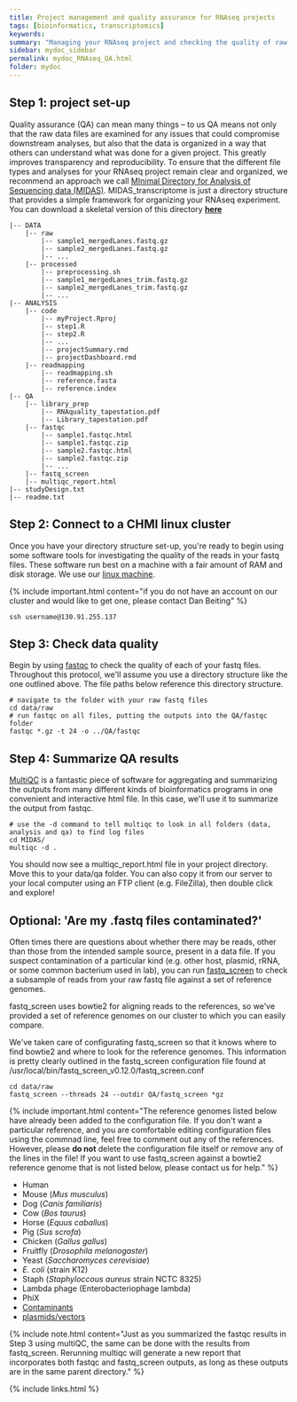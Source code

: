 ```yaml
---
title: Project management and quality assurance for RNAseq projects
tags: [bioinformatics, transcriptomics]
keywords:
summary: "Managing your RNAseq project and checking the quality of raw data are essential first steps in the analysis of any RNAseq experiment.  The protocol below outlines our best practices to keep  projects and data transparent, reproducible and robust."
sidebar: mydoc_sidebar
permalink: mydoc_RNAseq_QA.html
folder: mydoc
---
```


## Step 1: project set-up

Quality assurance (QA) can mean many things – to us QA means not only that the raw data files are examined for any issues that could compromise downstream analyses, but also that the data is organized in a way that others can understand what was done for a given project.  This greatly improves transparency and reproducibility.  To ensure that the different file types and analyses for your RNAseq project remain clear and organized, we recommend an approach we call [MInimal Directory for Analysis of Sequencing data (MIDAS)](http://github.com/dpbisme/MIDAS).  MIDAS_transcriptome is just a directory structure that provides a simple framework for organizing your RNAseq experiment.  You can download a skeletal version of this directory **[here](http://CHMI-sops.github.io/images/MIDAS_transcriptome.zip)** 

```
|-- DATA
    |-- raw
        |-- sample1_mergedLanes.fastq.gz
        |-- sample2_mergedLanes.fastq.gz
        |-- ...
    |-- processed
        |-- preprocessing.sh
        |-- sample1_mergedLanes_trim.fastq.gz
        |-- sample2_mergedLanes_trim.fastq.gz
        |-- ...
|-- ANALYSIS
    |-- code
        |-- myProject.Rproj
        |-- step1.R
        |-- step2.R
        |-- ...
        |-- projectSummary.rmd
        |-- projectDashboard.rmd
    |-- readmapping
        |-- readmapping.sh
        |-- reference.fasta
        |-- reference.index
|-- QA
    |-- library_prep
        |-- RNAquality_tapestation.pdf
        |-- Library_tapestation.pdf
    |-- fastqc
        |-- sample1.fastqc.html
        |-- sample1.fastqc.zip
        |-- sample2.fastqc.html
        |-- sample2.fastqc.zip
        |-- ...
    |-- fastq_screen
    |-- multiqc_report.html
|-- studyDesign.txt
|-- readme.txt

```

## Step 2: Connect to a CHMI linux cluster

Once you have your directory structure set-up, you're ready to begin using some software tools for investigating the quality of the reads in your fastq files.  These software run best on a machine with a fair amount of RAM and disk storage.  We use our [linux machine](https://chmi-sops.github.io/mydoc_linux.html).

{% include important.html content="if you do not have an account on our cluster and would like to get one, please contact Dan Beiting" %}

```
ssh username@130.91.255.137
```

## Step 3: Check data quality

Begin by using [fastqc](https://www.bioinformatics.babraham.ac.uk/projects/download.html) to check the quality of each of your fastq files.  Throughout this protocol, we'll assume you use a directory structure like the one outlined above.  The file paths below reference this directory structure.

```
# navigate to the folder with your raw fastq files
cd data/raw
# run fastqc on all files, putting the outputs into the QA/fastqc folder
fastqc *.gz -t 24 -o ../QA/fastqc 
```

## Step 4: Summarize QA results

[MultiQC](https://multiqc.info/) is a fantastic piece of software for aggregating and summarizing the outputs from many different kinds of bioinformatics programs in one convenient and interactive html file.  In this case, we'll use it to summarize the output from fastqc.

```
# use the -d command to tell multiqc to look in all folders (data, analysis and qa) to find log files
cd MIDAS/
multiqc -d .
```

You should now see a multiqc_report.html file in your project directory.  Move this to your data/qa folder.  You can also copy it from our server to your local computer using an FTP client (e.g. FileZilla), then double click and explore!


## Optional: 'Are my .fastq files contaminated?'

Often times there are questions about whether there may be reads, other than those from the intended sample source, present in a data file.  If you suspect contamination of a particular kind (e.g. other host, plasmid, rRNA, or some common bacterium used in lab), you can run [fastq_screen](https://www.bioinformatics.babraham.ac.uk/projects/fastq_screen/_build/html/index.html) to check a subsample of reads from your raw fastq file against a set of reference genomes.  

fastq_screen uses bowtie2 for aligning reads to the references, so we've provided a set of reference genomes on our cluster to which you can easily compare.

We've taken care of configurating fastq_screen so that it knows where to find bowtie2 and where to look for the reference genomes.  This information is pretty clearly outlined in the fastq_screen configuration file found at /usr/local/bin/fastq_screen_v0.12.0/fastq_screen.conf

```
cd data/raw
fastq_screen --threads 24 --outdir QA/fastq_screen *gz  
```

{% include important.html content="The reference genomes listed below have already been added to the configuration file.  If you don't want a particular reference, and you are comfortable editing configuration files using the commnad line, feel free to comment out any of the references.  However, please **do not** delete the configuration file itself or *remove* any of the lines in the file!  If you want to use fastq_screen against a bowtie2 reference genome that is not listed below, please contact us for help." %}

- Human
- Mouse (*Mus musculus*)
- Dog (*Canis familiaris*)
- Cow (*Bos taurus*)
- Horse (*Equus caballus*)
- Pig (*Sus scrofa*)
- Chicken (*Gallus gallus*)
- Fruitfly (*Drosophila melanogaster*)
- Yeast (*Saccharomyces cerevisiae*)
- *E. coli* (strain K12)
- Staph (*Staphyloccous aureus* strain NCTC 8325)
- Lambda phage (Enterobacteriophage lambda)
- PhiX 
- [Contaminants](www.bioinformatics.babraham.ac.uk/projects/fastqc)
- [plasmids/vectors](http://www.ncbi.nlm.nih.gov/VecScreen/UniVec.html)

{% include note.html content="Just as you summarized the fastqc results in Step 3 using multiQC, the same can be done with the results from fastq_screen.  Rerunning multiqc will generate a new report that incorporates both fastqc and fastq_screen outputs, as long as these outputs are in the same parent directory." %}


{% include links.html %}




